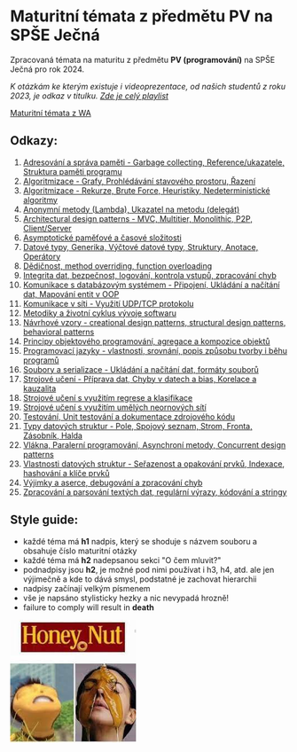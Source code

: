 # Maturitní témata z předmětu PV na SPŠE Ječná
Zpracovaná témata na maturitu z předmětu **PV (programování)** na SPŠE Ječná pro rok 2024.

*K otázkám ke kterým existuje i videoprezentace, od našich studentů z roku 2023, je odkaz v titulku. [Zde je celý playlist](https://youtube.com/playlist?list=PLmW7bUCTvOeTSag9ZZBYXdHs_iEwB4OHM&si=VJGSQ_oeUkB861Yr)*

[Maturitní témata z WA](https://github.com/oschl-git/jecna-wa-maturita)
## Odkazy:
1. [Adresování a správa paměti - Garbage collecting, Reference/ukazatele, Struktura paměti programu](topics/01%20-%20Adresování%20a%20správa%20paměti%20-%20Garbage%20collecting,%20Reference%20a%20Ukazatele,%20Struktura%20paměti%20programu.md)
2. [Algoritmizace - Grafy, Prohlédávání stavového prostoru, Řazení](topics/02%20-%20Algoritmizace%20-%20Grafy,%20Prohlédávání%20stavového%20prostoru,%20Řazení)
3. [Algoritmizace - Rekurze, Brute Force, Heuristiky, Nedeterministické algoritmy](topics/03%20-%20Algoritmizace%20-%20Rekurze,%20Brute%20Force,%20Heuristiky,%20Nedeterministické%20algoritmy)
4. [Anonymní metody (Lambda), Ukazatel na metodu (delegát)](topics/04%20-%20Anonymní%20metody%20(Lambda),%20Ukazatel%20na%20metodu%20(delegát))
5. [Architectural design patterns - MVC, Multitier, Monolithic, P2P, Client/Server](topics/05%20-%20Architectural%20design%20patterns%20-%20MVC,%20MultiTier,%20Monolithic,%20P2P,%20Client%20x%20Server)
6. [Asymptotické paměťové a časové složitosti]()
7. [Datové typy, Generika, Výčtové datové typy, Struktury, Anotace, Operátory]()
8. [Dědičnost, method overriding, function overloading]()
9. [Integrita dat, bezpečnost, logování, kontrola vstupů, zpracování chyb]()
10. [Komunikace s databázovým systémem - Připojení, Ukládání a načítání dat, Mapování entit v OOP]()
11. [Komunikace v síti - Využití UDP/TCP protokolu]()
12. [Metodiky a životní cyklus vývoje softwaru]()
13. [Návrhové vzory - creational design patterns, structural design patterns, behavioral patterns]()
14. [Principy objektového programování, agregace a kompozice objektů]()
15. [Programovací jazyky - vlastnosti, srovnání, popis způsobu tvorby i běhu programů]()
16. [Soubory a serializace - Ukládání a načítání dat, formáty souborů]()
17. [Strojové učení - Příprava dat, Chyby v datech a bias, Korelace a kauzalita]()
18. [Strojové učení s využitím regrese a klasifikace]()
19. [Strojové učení s využitím umělých neornových sítí]()
20. [Testování, Unit testování a dokumentace zdrojového kódu]()
21. [Typy datových struktur - Pole, Spojový seznam, Strom, Fronta, Zásobník, Halda]()
22. [Vlákna, Paralerní programování, Asynchroní metody, Concurrent design patterns]()
23. [Vlastnosti datových struktur - Seřazenost a opakování prvků, Indexace, hashování a klíče prvků]()
24. [Výjimky a aserce, debugování a zpracování chyb]()
25. [Zpracování a parsování textých dat, regulární výrazy, kódování a stringy]()
## Style guide:
- každé téma má **h1** nadpis, který se shoduje s názvem souboru a obsahuje číslo maturitní otázky
- každé téma má **h2** nadepsanou sekci "O čem mluvit?"
- podnadpisy jsou **h2**, je možné pod nimi používat i h3, h4, atd. ale jen výjimečně a kde to dává smysl, podstatné je zachovat hierarchii
- nadpisy začínají velkým písmenem
- vše je napsáno stylisticky hezky a nic nevypadá hrozně!
- failure to comply will result in **death** 

![Logo](logo.jpg)
